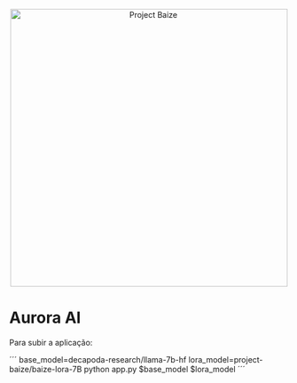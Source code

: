 <p align="center">
<img width="500px" alt="Project Baize" src="https://s1.static.brasilescola.uol.com.br/be/2022/10/simbolo-comunismo.jpg">
</p>

# Aurora AI 

Para subir a aplicação:

´´´
base_model=decapoda-research/llama-7b-hf
lora_model=project-baize/baize-lora-7B
python app.py $base_model $lora_model
´´´
